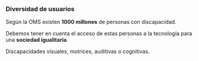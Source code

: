 ### Diversidad de usuarios

Según la OMS existen __1000 millones__ de personas con discapacidad.

Debemos tener en cuenta el acceso de estas personas a la tecnología para una __sociedad igualitaria__.

Discapacidades visuales, motrices, auditivas o cognitivas.